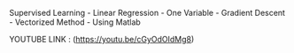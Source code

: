 Supervised Learning - Linear Regression - One Variable - Gradient Descent - Vectorized Method - Using Matlab


 YOUTUBE LINK : (https://youtu.be/cGyOdOIdMg8)
